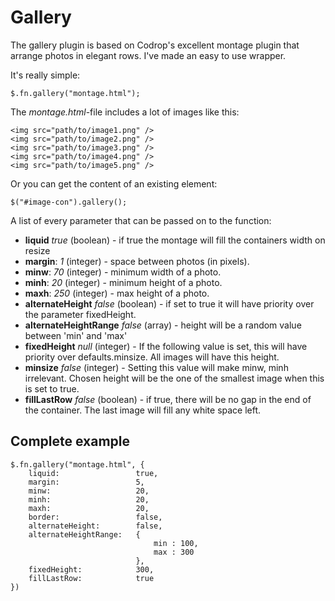 Gallery
=======

The gallery plugin is based on Codrop's excellent montage plugin that arrange photos in elegant rows. I've made an easy to use wrapper. 

It's really simple:

	$.fn.gallery("montage.html");

The _montage.html_-file includes a lot of images like this:

	<img src="path/to/image1.png" />
	<img src="path/to/image2.png" />
	<img src="path/to/image3.png" />
	<img src="path/to/image4.png" />
	<img src="path/to/image5.png" />

Or you can get the content of an existing element:

	$("#image-con").gallery();
	
A list of every parameter that can be passed on to the function:

+ **liquid**	_true_		(boolean)	- if true the montage will fill the containers width on resize
+ **margin**:	_1_ 		(integer) 	- space between photos (in pixels).
+ **minw**:		_70_ 		(integer) 	- minimum width of a photo.
+ **minh**:		_20_ 		(integer) 	- minimum height of a photo.
+ **maxh**:		_250_		(integer)	- max height of a photo.
+ **alternateHeight**		_false_		(boolean)	- if set to true it will have priority over the parameter fixedHeight.
+ **alternateHeightRange**	_false_		(array)		- height will be a random value between 'min' and 'max'
+ **fixedHeight**			_null_ 		(integer)	- If the following value is set, this will have priority over defaults.minsize. All images will have this height.
+ **minsize**				_false_ 	(integer)	- Setting this value will make minw, minh irrelevant. Chosen height will be the one of the smallest image when this is set to true.
+ **fillLastRow**			_false_		(boolean)	- if true, there will be no gap in the end of the container. The last image will fill any white space left.

Complete example
----------------

	$.fn.gallery("montage.html", {
		liquid: 				true,
		margin: 				5,
		minw: 					20,
		minh: 					20,
		maxh: 					20,
		border:					false,
		alternateHeight:		false,
		alternateHeightRange:	{
		    						min : 100,
		    						max : 300
		    					},
		fixedHeight:			300,
		fillLastRow:			true
	})
